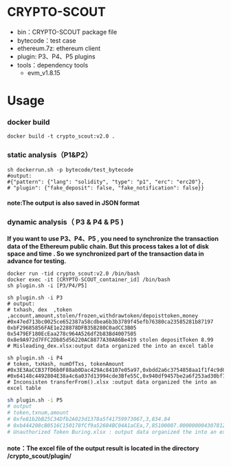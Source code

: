# CRYPTO-SCOUT

- bin：CRYPTO-SCOUT package file
- bytecode：test case
- ethereum.7z: ethereum client
- plugin: P3、P4、P5 plugins
- tools：dependency tools
  - evm_v1.8.15

# Usage

### docker build

```
docker build -t crypto_scout:v2.0 .
```

### static analysis（P1&P2）

```shell
sh dockerrun.sh -p bytecode/test_bytecode
#output:
#{"pattern": {"lang": "solidity", "type": "p1", "erc": "erc20"}, 
# "plugin": {"fake_deposit": false, "fake_notification": false}}
```

#### note:The output is also saved in JSON format

### dynamic analysis（ P3 & P4 & P5 )

**If you want to use P3、P4、P5 , you need to synchronize the transaction data of the Ethereum public chain. But this process takes a lot of disk space and time . So we synchronized part of the transaction data in advance for testing.**

```
docker run -tid crypto_scout:v2.0 /bin/bash
docker exec -it [CRYPTO-SCOUT_container_id] /bin/bash
sh plugin.sh -i [P3/P4/P5]
```

```shell
sh plugin.sh -i P3
# output:
# txhash, dex  ,token ,account,amount,stolen/frozen,withdrawtoken/depoisttoken,money
#0x47ed713bc0025ce652387a58cdbea6b3b3789f45efb76380ca23585281b87197 0xbF29685856FAE1e228878DFB35B280C0adCC3B05 0x5479EF180EcEaa278c964A526df2b83Bd4007505 0x8e9A972d7FFC2Db85d56220AC8877A30A86Be419 stolen depositToken 8.99
# Misleading_dex.xlsx:output data organized the into an excel table
```

```shell
sh plugin.sh -i P4
# token, txHash, numOfTxs, tokenAmount
#0x3E3AaCCB37fD6b0F88ab0Dac429Ac84107e05a97,0xbdd2a6c3754858aa1f1f4c9d0c6e7e4eb48b809b0f2e992ecbd2e3b60c8b4776,1,1.157920892373161954235709850E+74
#0x64148c4492804E38a4c6a037d13994cde3Bfe55C,0x940df9457be2a6f253ad30bf7b172e15af0e3e5dd13c4492dcaf10cbb484f15a,1,1.157920892373161954235709850E+71
# Inconsisten transferFrom().xlsx :output data organized the into an excel table
```

```sh
sh plugin.sh -i P5
# output
# token,txnum,amount
# 0xfe81b2bB25C34Dfb2A023d1378a5f41759973067,3,834.84
# 0xb444208cB0516C150178fCf9a52604BC04A1aCEa,7,85100007.000000004307812352
# Unauthorized Token Buring.xlsx : output data organized the into an excel table
```

#### note：The excel file of the output result is located in the directory /crypto_scout/plugin/
